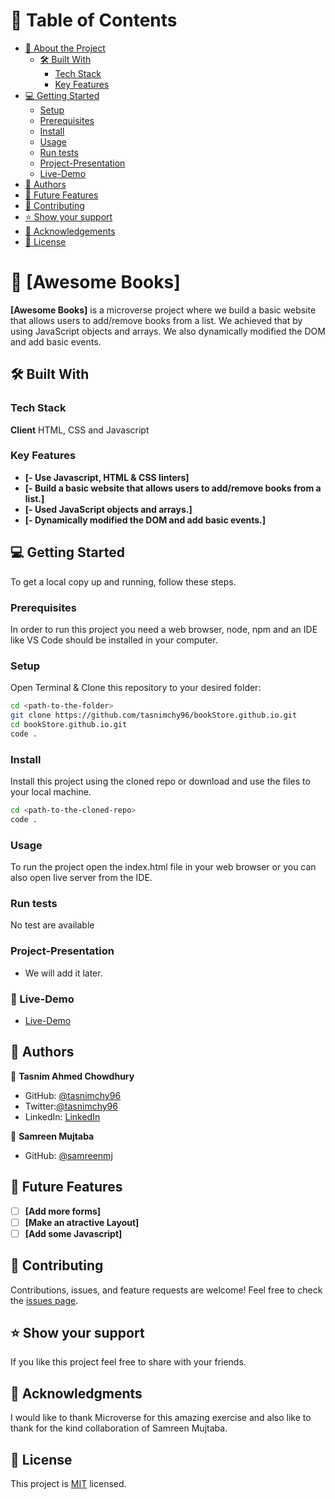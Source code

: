 # :green_book: Table of Contents

- [:book: About the Project](#about-project)
  - [:hammer_and_wrench: Built With](#built-with)
    - [Tech Stack](#tech-stack)
    - [Key Features](#key-features)
- [:computer: Getting Started](#getting-started)
  - [Setup](#setup)
  - [Prerequisites](#prerequisites)
  - [Install](#install)
  - [Usage](#usage)
  - [Run tests](#run-tests)
  - [Project-Presentation](#project-presentation)
  - [Live-Demo](#live-demo)
- [:busts_in_silhouette: Authors](#authors)
- [:telescope: Future Features](#future-features)
- [:handshake: Contributing](#contributing)
- [:star:️ Show your support](#support)
- [:pray: Acknowledgements](#acknowledgements)
- [📝 License](#license)

# :book: [Awesome Books]

**[Awesome Books]** is a microverse project where we build a basic website that allows users to add/remove books from a list. We achieved that by using JavaScript objects and arrays. We also dynamically modified the DOM and add basic events.



## :hammer_and_wrench: Built With

### Tech Stack

**Client**
HTML, CSS and Javascript

### Key Features

- **[- Use Javascript, HTML & CSS linters]**
- **[- Build a basic website that allows users to add/remove books from a list.]**
- **[- Used JavaScript objects and arrays.]**
- **[- Dynamically modified the DOM and add basic events.]**

## :computer: Getting Started

To get a local copy up and running, follow these steps.

### Prerequisites

In order to run this project you need a web browser, node, npm and an IDE like VS Code should be installed in your computer.

### Setup

Open Terminal & Clone this repository to your desired folder:

```sh
cd <path-to-the-folder>
git clone https://github.com/tasnimchy96/bookStore.github.io.git
cd bookStore.github.io.git
code .
```
### Install

Install this project using the cloned repo or download and use the files to your local machine.

```sh
cd <path-to-the-cloned-repo>
code .
```
### Usage

To run the project open the index.html file in your web browser or you can also open live server from the IDE.

### Run tests

No test are available

### Project-Presentation
- We will add it later.

### :rocket: Live-Demo

- [Live-Demo](https://tasnimchy96.github.io/bookStore.github.io/)

## :busts_in_silhouette: Authors

:bust_in_silhouette: **Tasnim Ahmed Chowdhury**

- GitHub: [@tasnimchy96](https://github.com/tasnimchy96)
- Twitter:[@tasnimchy96](https://twitter.com/tasnimchy96)
- LinkedIn: [LinkedIn](https://www.linkedin.com/in/tasnim-ahmed-chowdhury-b4504625b)

:bust_in_silhouette: **Samreen Mujtaba**

- GitHub: [@samreenmj](https://github.com/samreenmj)

## :telescope: Future Features

- [ ] **[Add more forms]**
- [ ] **[Make an atractive Layout]**
- [ ] **[Add some Javascript]**

## :handshake: Contributing

Contributions, issues, and feature requests are welcome!
Feel free to check the [issues page](../../issues/).

## :star:️ Show your support

If you like this project feel free to share with your friends.

## :pray: Acknowledgments

I would like to thank Microverse for this amazing exercise and also like to thank for the kind collaboration of Samreen Mujtaba.

## 📝 License <a name="license"></a>
This project is [MIT](./LICENSE.md) licensed.


